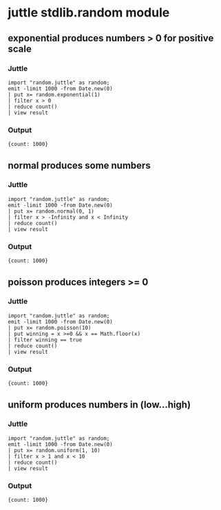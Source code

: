 # juttle stdlib.random module

## exponential produces numbers > 0 for positive scale
### Juttle
    import "random.juttle" as random;
    emit -limit 1000 -from Date.new(0)
    | put x= random.exponential(1)
    | filter x > 0
    | reduce count()
    | view result

### Output
    {count: 1000}

## normal produces some numbers
### Juttle
    import "random.juttle" as random;
    emit -limit 1000 -from Date.new(0)
    | put x= random.normal(0, 1)
    | filter x > -Infinity and x < Infinity
    | reduce count()
    | view result

### Output
    {count: 1000}

## poisson produces integers >= 0
### Juttle
    import "random.juttle" as random;
    emit -limit 1000 -from Date.new(0)
    | put x= random.poisson(10)
    | put winning = x >=0 && x == Math.floor(x)
    | filter winning == true
    | reduce count()
    | view result

### Output
    {count: 1000}

## uniform produces numbers in (low...high)
### Juttle
    import "random.juttle" as random;
    emit -limit 1000 -from Date.new(0)
    | put x= random.uniform(1, 10)
    | filter x > 1 and x < 10
    | reduce count()
    | view result

### Output
    {count: 1000}
